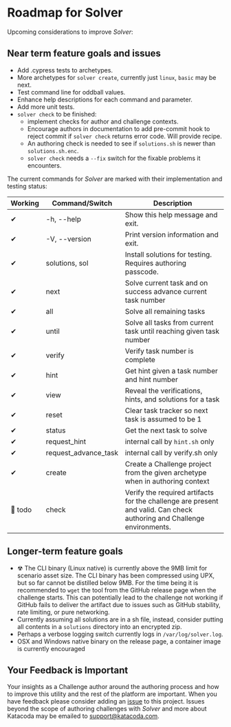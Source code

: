 # Roadmap for Solver

Upcoming considerations to improve _Solver_:

## Near term feature goals and issues

- Add .cypress tests to archetypes.
- More archetypes for `solver create`, currently just `linux`, `basic` may be next.
- Test command line for oddball values.
- Enhance help descriptions for each command and parameter.
- Add more unit tests.
- `solver check` to be finished:
  - implement checks for author and challenge contexts.
  - Encourage authors in documentation to add pre-commit hook to reject commit if `solver check` returns error code. Will provide recipe.
  - An authoring check is needed to see if `solutions.sh` is newer than `solutions.sh.enc`.
  - `solver check` needs a `--fix` switch for the fixable problems it encounters.

The current commands for _Solver_ are marked with their implementation and testing status:

| Working | Command/Switch        | Description |
|---------|-----------------------|-------------|
| ✔       | -h, --help           | Show this help message and exit. |
| ✔       | -V, --version        | Print version information and exit. |
| ✔       | solutions, sol       | Install solutions for testing. Requires authoring passcode. |
| ✔       | next                 | Solve current task and on success advance current task number |    
| ✔       | all                  | Solve all remaining tasks |
| ✔       | until                | Solve all tasks from current task until reaching given task number |
| ✔       | verify               | Verify task number is complete |
| ✔       | hint                 | Get hint given a task number and hint number |
| ✔       | view                 | Reveal the verifications, hints, and solutions for a task |
| ✔       | reset                | Clear task tracker so next task is assumed to be 1 |
| ✔       | status               | Get the next task to solve |
| ✔       | request_hint         | internal call by `hint.sh` only |
| ✔       | request_advance_task | internal call by verify.sh only |
| ✔       | create               | Create a Challenge project from the given archetype when in authoring context |
| 🤔 todo  | check                | Verify the required artifacts for the challenge are present and valid. Can check authoring and Challenge environments. |

## Longer-term feature goals

- ☢ The CLI binary (Linux native) is currently above the 9MB limit for scenario asset size. The CLI binary has been compressed using UPX, but so far cannot be distilled below 9MB. For the time being it is recommended to `wget` the tool from the GitHub release page when the challenge starts. This can potentially lead to the challenge not working if GitHub fails to deliver the artifact due to issues such as GitHub stability, rate limiting, or pure networking.
- Currently assuming all solutions are in a sh file, instead, consider putting all contents in a `solutions` directory into an encrypted zip.
- Perhaps a verbose logging switch currently logs in `/var/log/solver.log`.
- OSX and Windows native binary on the release page, a container image is currently encouraged

## Your Feedback is Important

Your insights as a Challenge author around the authoring process and how to improve this utility and the rest of the platform are important. When you have feedback please consider adding an [issue](https://github.com/javajon/katacoda-solver/issues) to this project. Issues beyond the scope of authoring challenges with _Solver_ and more about Katacoda may be emailed to support@katacoda.com.
